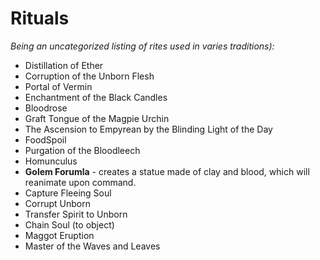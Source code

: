 # Rituals

_Being an uncategorized listing of rites used in varies traditions):_
* Distillation of Ether
* Corruption of the Unborn Flesh
* Portal of Vermin
* Enchantment of the Black Candles
* Bloodrose
* Graft Tongue of the Magpie Urchin
* The Ascension to Empyrean by the Blinding Light of the Day
* FoodSpoil
* Purgation of the Bloodleech
* Homunculus
* **Golem Forumla** - creates a statue made of clay and blood, which will reanimate upon command.
* Capture Fleeing Soul
* Corrupt Unborn
* Transfer Spirit to Unborn
* Chain Soul (to object)
* Maggot Eruption
* Master of the Waves and Leaves
